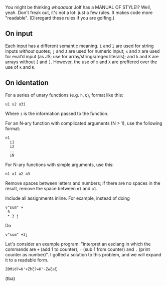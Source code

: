You might be thinking _whaaaaat_ Jolf has a MANUAL OF STYLE!? Well, yeah. Don't freak out, it's not a lot: just a few rules. It makes code more "readable". (Disregard these rules if you are golfing.)

## On input

Each input has a different semantic meaning. `i` and `I` are used for string inputs _without_ quotes; `j` and `J` are used for numeric input; `x` and `X` are used for eval'd input (as JS; use for array/strings/regex literals); and `k` and `K` are arrays without `[` and `]`. However, the use of `x` and `X` are preffered over the use of `k` and `K`.

## On identation
For a series of unary functions (e.g. `h`, `Q`), format like this:

    u1 u2 u3i

Where `i` is the information passed to the function.

For an N-ary function with complicated arguments (N > 1), use the following format:

    n1
      i1
      i2
      ..
      iN

For N-ary functions with simple arguments, use this:

    n1 a1 a2 a3

Remove spaces between letters and numbers; if there are no spaces in the result, remove the space between `n1` and `a1`.

Include all assignments inline. For example, instead of doing

    v"sum" +
     3
     * 3 j

Do

    v"sum" +3j

Let's consider an example program: "interpret an esolang in which the commands are `+` (add 1 to counter), `-` (sub 1 from counter) and `.` (print counter as number)". I golfed a solution to this problem, and we will expand it to a readable form.

    Ζ0Μid?=H'+Ζhζ?=H'-Ζwζaζ

(tba)
